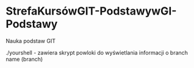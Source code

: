 # StrefaKursówGIT-PodstawywGI-Podstawy
Nauka podstaw GIT

./yourshell - zawiera skrypt powloki do wyświetlania informacji o branch name (branch)
